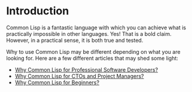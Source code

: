 
# Introduction

Common Lisp is a fantastic language with which you can achieve what is practically impossible in other languages. Yes! That is a bold claim. However, in a practical sense, it is both true and tested.

Why to use Common Lisp may be different depending on what you are looking for. Here are a few different articles that may shed some light:

- [Why Common Lisp for Professional Software Developers?](/docs/whylisp/whylispdevelopers)
- [Why Common Lisp for CTOs and Project Managers?](/docs/whylisp/whylispctos)
- [Why Common Lisp for Beginners?](/docs/whylisp/whylispbeginners)

